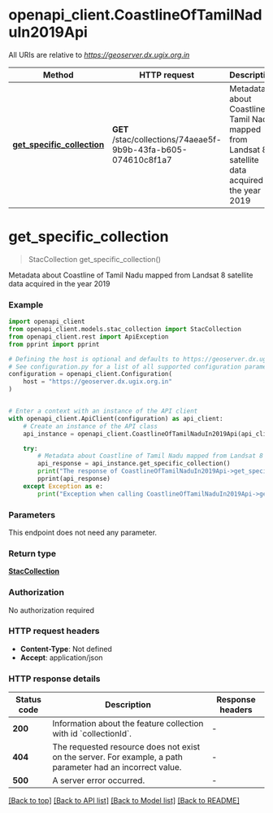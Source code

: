 # openapi_client.CoastlineOfTamilNaduIn2019Api

All URIs are relative to *https://geoserver.dx.ugix.org.in*

Method | HTTP request | Description
------------- | ------------- | -------------
[**get_specific_collection**](CoastlineOfTamilNaduIn2019Api.md#get_specific_collection) | **GET** /stac/collections/74aeae5f-9b9b-43fa-b605-074610c8f1a7 | Metadata about Coastline of Tamil Nadu mapped from Landsat 8 satellite data acquired in the year 2019


# **get_specific_collection**
> StacCollection get_specific_collection()

Metadata about Coastline of Tamil Nadu mapped from Landsat 8 satellite data acquired in the year 2019

### Example


```python
import openapi_client
from openapi_client.models.stac_collection import StacCollection
from openapi_client.rest import ApiException
from pprint import pprint

# Defining the host is optional and defaults to https://geoserver.dx.ugix.org.in
# See configuration.py for a list of all supported configuration parameters.
configuration = openapi_client.Configuration(
    host = "https://geoserver.dx.ugix.org.in"
)


# Enter a context with an instance of the API client
with openapi_client.ApiClient(configuration) as api_client:
    # Create an instance of the API class
    api_instance = openapi_client.CoastlineOfTamilNaduIn2019Api(api_client)

    try:
        # Metadata about Coastline of Tamil Nadu mapped from Landsat 8 satellite data acquired in the year 2019
        api_response = api_instance.get_specific_collection()
        print("The response of CoastlineOfTamilNaduIn2019Api->get_specific_collection:\n")
        pprint(api_response)
    except Exception as e:
        print("Exception when calling CoastlineOfTamilNaduIn2019Api->get_specific_collection: %s\n" % e)
```



### Parameters

This endpoint does not need any parameter.

### Return type

[**StacCollection**](StacCollection.md)

### Authorization

No authorization required

### HTTP request headers

 - **Content-Type**: Not defined
 - **Accept**: application/json

### HTTP response details

| Status code | Description | Response headers |
|-------------|-------------|------------------|
**200** | Information about the feature collection with id &#x60;collectionId&#x60;. |  -  |
**404** | The requested resource does not exist on the server. For example, a path parameter had an incorrect value. |  -  |
**500** | A server error occurred. |  -  |

[[Back to top]](#) [[Back to API list]](../README.md#documentation-for-api-endpoints) [[Back to Model list]](../README.md#documentation-for-models) [[Back to README]](../README.md)

